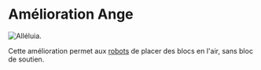 # Amélioration Ange

![Alléluia.](oredict:oc:angelUpgrade)

Cette amélioration permet aux [robots](../block/robot.md) de placer des blocs en l'air, sans bloc de soutien.
